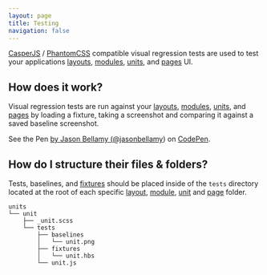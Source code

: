 ```yaml
---
layout: page
title: Testing
navigation: false
---
```


[CasperJS](http://casperjs.org/) / [PhantomCSS](https://github.com/Huddle/PhantomCSS) compatible visual regression tests are used to test your applications [layouts](layouts.html), [modules](modules.html), [units](units.html), and [pages](pages.html) UI.

## How does it work?

Visual regression tests are run against your [layouts](layouts.html), [modules](modules.html), [units](units.html), and [pages](pages.html) by loading a fixture, taking a screenshot and comparing it against a saved baseline screenshot.

<p data-height="380" data-theme-id="12653" data-slug-hash="LVZoWB" data-default-tab="js" data-user="jasonbellamy" class='codepen'>See the Pen <a href='http://codepen.io/jasonbellamy/pen/LVZoWB/'> by Jason Bellamy (<a href='http://codepen.io/jasonbellamy'>@jasonbellamy</a>) on <a href='http://codepen.io'>CodePen</a>.</p>
<script async src="//assets.codepen.io/assets/embed/ei.js"></script>

## How do I structure their files & folders?

Tests, baselines, and [fixtures](http://en.wikipedia.org/wiki/Test_fixture#Software) should be placed inside of the `tests` directory located at the root of each specific [layout](layouts.html#how-do-i-document-them?), [module](modules.html#how-do-i-document-them?), [unit](units.html#how-do-i-document-them?) and [page](pages.html#how-do-i-document-them?) folder.

```text
units
└── unit
    ├── _unit.scss
    └── tests
        ├── baselines
        │   └── unit.png
        ├── fixtures
        │   └── unit.hbs
        └── unit.js
```
